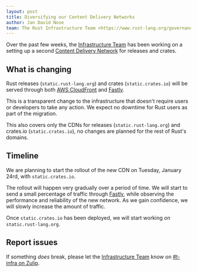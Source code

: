```yaml
---
layout: post
title: Diversifying our Content Delivery Networks
author: Jan David Nose
team: The Rust Infrastructure Team <https://www.rust-lang.org/governance/teams/infra>
---
```


Over the past few weeks, the [Infrastructure Team] has been working on a setting
up a second [Content Delivery Network] for releases and crates.

## What is changing

Rust releases (`static.rust-lang.org`) and crates (`static.crates.io`) will be
served through both [AWS CloudFront](https://aws.amazon.com/cloudfront/) and
[Fastly](https://www.fastly.com).

This is a transparent change to the infrastructure that doesn't require users or
developers to take any action. We expect no downtime for Rust users as part of
the migration.

This also covers only the CDNs for releases (`static.rust-lang.org`) and
crates.io (`static.crates.io`), no changes are planned for the rest of Rust's
domains.

## Timeline

We are planning to start the rollout of the new CDN on Tuesday, January 24rd,
with `static.crates.io`.

The rollout will happen very gradually over a period of time. We will start to
send a small percentage of traffic through [Fastly](https://www.fastly.com/),
while observing the performance and reliability of the new network. As we gain
confidence, we will slowly increase the amount of traffic.

Once `static.crates.io` has been deployed, we will start working on
`static.rust-lang.org`.

## Report issues

If something _does_ break, please let the [Infrastructure Team] know on
[#t-infra on Zulip](https://rust-lang.zulipchat.com/#narrow/stream/t-infra).

[content delivery network]: https://en.wikipedia.org/wiki/Content_delivery_network
[infrastructure team]: https://www.rust-lang.org/governance/teams/infra
